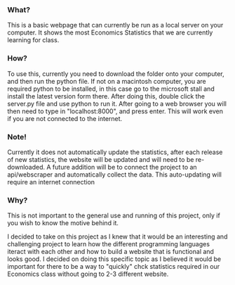 <h3>What?</h3>
<p>This is a basic webpage that can currently be run as a local server on your computer. It shows the most Economics Statistics that we are currently learning for class.</p>
<h3>How?</h3>
<p>To use this, currently you need to download the folder onto your computer, and then run the python file. If not on a macintosh computer, you are required python to be installed, in this case go to the microsoft stall and install the latest version form there. After doing this, double click the server.py file and use python to run it. After going to a web browser you will then need to type in "localhost:8000", and press enter. This will work even if you are not connected to the internet.</p>
<h3>Note!</h3>
<p>Currently it does not automatically update the statistics, after each release of new statistics, the website will be updated and will need to be re-downloaded. A future addition will be to connect the project to an api/webscraper and automatically collect the data. This auto-updating will require an internet connection</p>
<h3>Why?</h3>
<p>This is not important to the general use and running of this project, only if you wish to know the motive behind it.</p>
<p>I decided to take on this project as I knew that it would be an interesting and challenging project to learn how the different programming languages iteract with each other and how to build a website that is functional and looks good. I decided on doing this specific topic as I believed it would be important for there to be a way to "quickly" chck statistics required in our Economics class without going to 2-3 different website.</p>
